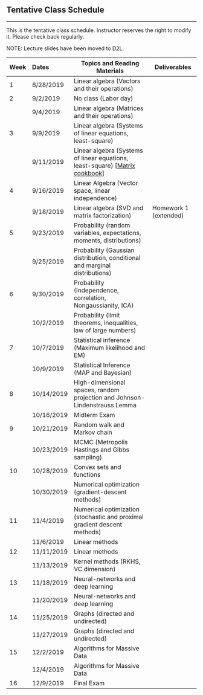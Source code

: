 ## Tentative Class Schedule
---
 This is the tentative class schedule. Instructor reserves the right to modify it. Please check back regularly. 
 
 NOTE: Lecture slides have been moved to D2L. 

| Week |    Dates   |    Topics and Reading Materials                |     Deliverables     |
|------|:-----------|------------------------------------------------|----------------------|
| 1  | 8/28/2019  | Linear algebra (Vectors and their operations)  |                    |
| 2  | 9/2/2019   |     No class (Labor day)                       |                    | 
|    | 9/4/2019   | Linear algebra (Matrices and their operations) |                    |
| 3  | 9/9/2019   | Linear algebra (Systems of linear equations, least-square)   |  |
|    | 9/11/2019  | Linear algebra (Systems of linear equations, least-square)    [[Matrix cookbook](https://www.math.uwaterloo.ca/~hwolkowi/matrixcookbook.pdf)] |                    | 
| 4  | 9/16/2019  | Linear Algebra (Vector space, linear independence) |    |
|    | 9/18/2019  | Linear algebra (SVD and matrix factorization) | Homework 1 (extended) | 
| 5  | 9/23/2019  | Probability (random variables, expectations, moments, distributions) |  |
|    | 9/25/2019  | Probability (Gaussian distribution, conditional and marginal distributions) |  |
| 6  | 9/30/2019  | Probability (Independence, correlation, Nongaussianity, ICA) | |
|    | 10/2/2019  | Probability (limit theorems, inequalities, law of large numbers) | |
| 7  | 10/7/2019  | Statistical inference (Maximum likelihood and EM) | |
|    | 10/9/2019  | Statistical Inference (MAP and Bayesian) | |
| 8  | 10/14/2019 | High-dimensional spaces, random projection and Johnson-Lindenstrauss Lemma   |  | 
|    | 10/16/2019 | Midterm Exam |  |
| 9  | 10/21/2019 | Random walk and Markov chain | |
|    | 10/23/2019 | MCMC (Metropolis Hastings and Gibbs sampling) | |
| 10 | 10/28/2019 | Convex sets and functions | |
|    | 10/30/2019 | Numerical optimization (gradient-descent methods) | |
| 11 | 11/4/2019  | Numerical optimization (stochastic and proximal gradient descent methods) | |
|    | 11/6/2019  | Linear methods | |
| 12 | 11/11/2019 | Linear methods | |
|    | 11/13/2019 | Kernel methods (RKHS, VC dimension) | |
| 13 | 11/18/2019 | Neural-networks and deep learning | |
|    | 11/20/2019 | Neural-networks and deep learning | |
| 14 | 11/25/2019 | Graphs (directed and undirected)| |
|    | 11/27/2019 | Graphs (directed and undirected)  | | 
| 15 | 12/2/2019  | Algorithms for Massive Data   | |
|    | 12/4/2019  | Algorithms for Massive Data | |
| 16 | 12/9/2019  | Final Exam | |
